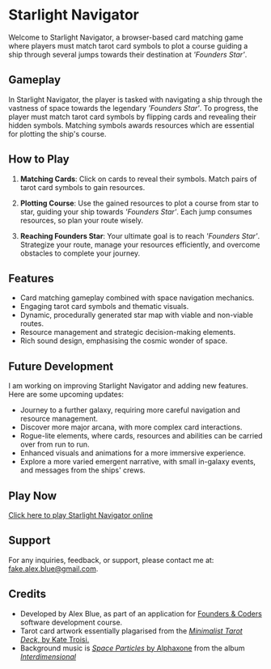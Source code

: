 # Starlight Navigator

Welcome to Starlight Navigator, a browser-based card matching game where players must match tarot card symbols to plot a course guiding a ship through several jumps towards their destination at *'Founders Star'*.

## Gameplay

In Starlight Navigator, the player is tasked with navigating a ship through the vastness of space towards the legendary *'Founders Star'*. To progress, the player must match tarot card symbols by flipping cards and revealing their hidden symbols. Matching symbols awards resources which are essential for plotting the ship's course.

## How to Play

1. **Matching Cards**: Click on cards to reveal their symbols. Match pairs of tarot card symbols to gain resources.

2. **Plotting Course**: Use the gained resources to plot a course from star to star, guiding your ship towards *'Founders Star'*. Each jump consumes resources, so plan your route wisely.

3. **Reaching Founders Star**: Your ultimate goal is to reach *'Founders Star'*. Strategize your route, manage your resources efficiently, and overcome obstacles to complete your journey.

## Features

- Card matching gameplay combined with space navigation mechanics.
- Engaging tarot card symbols and thematic visuals.
- Dynamic, procedurally generated star map with viable and non-viable routes.
- Resource management and strategic decision-making elements.
- Rich sound design, emphasising the cosmic wonder of space.
    

## Future Development

I am working on improving Starlight Navigator and adding new features. Here are some upcoming updates:

- Journey to a further galaxy, requiring more careful navigation and resource management.
- Discover more major arcana, with more complex card interactions.
- Rogue-lite elements, where cards, resources and abilities can be carried over from run to run.
- Enhanced visuals and animations for a more immersive experience.
- Explore a more varied emergent narrative, with small in-galaxy events, and messages from the ships' crews. 

## Play Now

[Click here to play Starlight Navigator online](https://fake-alex-blue.github.io/)

## Support

For any inquiries, feedback, or support, please contact me at: fake.alex.blue@gmail.com.

## Credits

- Developed by Alex Blue, as part of an application for [Founders & Coders](https://www.foundersandcoders.com/) software development course.
- Tarot card artwork essentially plagarised from the [*Minimalist Tarot Deck*, by Kate Troisi.](https://www.katietroisi.com/shop/minimalist-tarot-deck-gyxhz)
- Background music is [*Space Particles* by Alphaxone](https://cryochamber.bandcamp.com/track/space-particles) from the album [*Interdimensional*](https://cryochamber.bandcamp.com/album/interdimensional)
